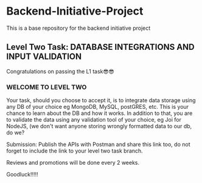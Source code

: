 # Backend-Initiative-Project
This is a base repository for the backend initiative project

## Level Two Task: DATABASE INTEGRATIONS AND INPUT VALIDATION
Congratulations on passing the L1 task😎😎

### WELCOME TO LEVEL TWO

Your task, should you choose to accept it, is to integrate data storage using any DB of your choice eg MongoDB, MySQL, postGRES, etc. This is your chance to learn about the DB and how it works. In addition to that, you are to validate the data using any validation tool of your choice, eg Joi for NodeJS, (we don't want anyone storing wrongly formatted data to our db, do we?

Submission: Publish the APIs with Postman and share this link too, do not forget to include the link to your level two task branch.

Reviews and promotions will be done every 2 weeks.

Goodluck!!!!!
